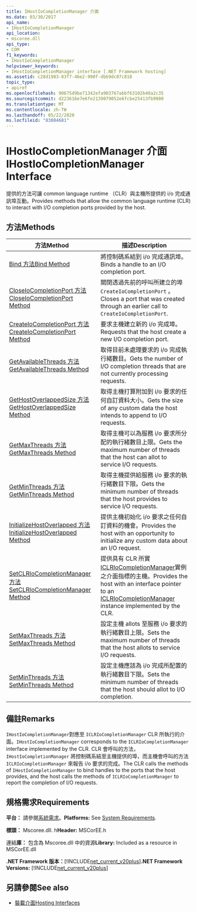 ```yaml
---
title: IHostIoCompletionManager 介面
ms.date: 03/30/2017
api_name:
- IHostIoCompletionManager
api_location:
- mscoree.dll
api_type:
- COM
f1_keywords:
- IHostIoCompletionManager
helpviewer_keywords:
- IHostIoCompletionManager interface [.NET Framework hosting]
ms.assetid: c28d1983-83f7-46e2-990f-dbb9dc07c818
topic_type:
- apiref
ms.openlocfilehash: 90675d9be71342efa903767abbf63102b40a2c35
ms.sourcegitcommit: d223616e7e6fe2139079052e6fcbe25413fb9900
ms.translationtype: MT
ms.contentlocale: zh-TW
ms.lasthandoff: 05/22/2020
ms.locfileid: "83804681"
---
```

# <a name="ihostiocompletionmanager-interface"></a><span data-ttu-id="6d2e5-102">IHostIoCompletionManager 介面</span><span class="sxs-lookup"><span data-stu-id="6d2e5-102">IHostIoCompletionManager Interface</span></span>
<span data-ttu-id="6d2e5-103">提供的方法可讓 common language runtime （CLR）與主機所提供的 i/o 完成通訊埠互動。</span><span class="sxs-lookup"><span data-stu-id="6d2e5-103">Provides methods that allow the common language runtime (CLR) to interact with I/O completion ports provided by the host.</span></span>  
  
## <a name="methods"></a><span data-ttu-id="6d2e5-104">方法</span><span class="sxs-lookup"><span data-stu-id="6d2e5-104">Methods</span></span>  
  
|<span data-ttu-id="6d2e5-105">方法</span><span class="sxs-lookup"><span data-stu-id="6d2e5-105">Method</span></span>|<span data-ttu-id="6d2e5-106">描述</span><span class="sxs-lookup"><span data-stu-id="6d2e5-106">Description</span></span>|  
|------------|-----------------|  
|[<span data-ttu-id="6d2e5-107">Bind 方法</span><span class="sxs-lookup"><span data-stu-id="6d2e5-107">Bind Method</span></span>](ihostiocompletionmanager-bind-method.md)|<span data-ttu-id="6d2e5-108">將控制碼系結到 i/o 完成通訊埠。</span><span class="sxs-lookup"><span data-stu-id="6d2e5-108">Binds a handle to an I/O completion port.</span></span>|  
|[<span data-ttu-id="6d2e5-109">CloseIoCompletionPort 方法</span><span class="sxs-lookup"><span data-stu-id="6d2e5-109">CloseIoCompletionPort Method</span></span>](ihostiocompletionmanager-closeiocompletionport-method.md)|<span data-ttu-id="6d2e5-110">關閉透過先前的呼叫所建立的埠 `CreateIoCompletionPort` 。</span><span class="sxs-lookup"><span data-stu-id="6d2e5-110">Closes a port that was created through an earlier call to `CreateIoCompletionPort`.</span></span>|  
|[<span data-ttu-id="6d2e5-111">CreateIoCompletionPort 方法</span><span class="sxs-lookup"><span data-stu-id="6d2e5-111">CreateIoCompletionPort Method</span></span>](ihostiocompletionmanager-createiocompletionport-method.md)|<span data-ttu-id="6d2e5-112">要求主機建立新的 i/o 完成埠。</span><span class="sxs-lookup"><span data-stu-id="6d2e5-112">Requests that the host create a new I/O completion port.</span></span>|  
|[<span data-ttu-id="6d2e5-113">GetAvailableThreads 方法</span><span class="sxs-lookup"><span data-stu-id="6d2e5-113">GetAvailableThreads Method</span></span>](ihostiocompletionmanager-getavailablethreads-method.md)|<span data-ttu-id="6d2e5-114">取得目前未處理要求的 i/o 完成執行緒數目。</span><span class="sxs-lookup"><span data-stu-id="6d2e5-114">Gets the number of I/O completion threads that are not currently processing requests.</span></span>|  
|[<span data-ttu-id="6d2e5-115">GetHostOverlappedSize 方法</span><span class="sxs-lookup"><span data-stu-id="6d2e5-115">GetHostOverlappedSize Method</span></span>](ihostiocompletionmanager-gethostoverlappedsize-method.md)|<span data-ttu-id="6d2e5-116">取得主機打算附加到 i/o 要求的任何自訂資料大小。</span><span class="sxs-lookup"><span data-stu-id="6d2e5-116">Gets the size of any custom data the host intends to append to I/O requests.</span></span>|  
|[<span data-ttu-id="6d2e5-117">GetMaxThreads 方法</span><span class="sxs-lookup"><span data-stu-id="6d2e5-117">GetMaxThreads Method</span></span>](ihostiocompletionmanager-getmaxthreads-method.md)|<span data-ttu-id="6d2e5-118">取得主機可以為服務 i/o 要求所分配的執行緒數目上限。</span><span class="sxs-lookup"><span data-stu-id="6d2e5-118">Gets the maximum number of threads that the host can allot to service I/O requests.</span></span>|  
|[<span data-ttu-id="6d2e5-119">GetMinThreads 方法</span><span class="sxs-lookup"><span data-stu-id="6d2e5-119">GetMinThreads Method</span></span>](ihostiocompletionmanager-getminthreads-method.md)|<span data-ttu-id="6d2e5-120">取得主機提供給服務 i/o 要求的執行緒數目下限。</span><span class="sxs-lookup"><span data-stu-id="6d2e5-120">Gets the minimum number of threads that the host provides to service I/O requests.</span></span>|  
|[<span data-ttu-id="6d2e5-121">InitializeHostOverlapped 方法</span><span class="sxs-lookup"><span data-stu-id="6d2e5-121">InitializeHostOverlapped Method</span></span>](ihostiocompletionmanager-initializehostoverlapped-method.md)|<span data-ttu-id="6d2e5-122">提供主機初始化 i/o 要求之任何自訂資料的機會。</span><span class="sxs-lookup"><span data-stu-id="6d2e5-122">Provides the host with an opportunity to initialize any custom data about an I/O request.</span></span>|  
|[<span data-ttu-id="6d2e5-123">SetCLRIoCompletionManager 方法</span><span class="sxs-lookup"><span data-stu-id="6d2e5-123">SetCLRIoCompletionManager Method</span></span>](../../../../docs/framework/unmanaged-api/hosting/ihostiocompletionmanager-setclriocompletionmanager-method.md)|<span data-ttu-id="6d2e5-124">提供具有 CLR 所實[ICLRIoCompletionManager](iclriocompletionmanager-interface.md)實例之介面指標的主機。</span><span class="sxs-lookup"><span data-stu-id="6d2e5-124">Provides the host with an interface pointer to an [ICLRIoCompletionManager](iclriocompletionmanager-interface.md) instance implemented by the CLR.</span></span>|  
|[<span data-ttu-id="6d2e5-125">SetMaxThreads 方法</span><span class="sxs-lookup"><span data-stu-id="6d2e5-125">SetMaxThreads Method</span></span>](ihostiocompletionmanager-setmaxthreads-method.md)|<span data-ttu-id="6d2e5-126">設定主機 allots 至服務 i/o 要求的執行緒數目上限。</span><span class="sxs-lookup"><span data-stu-id="6d2e5-126">Sets the maximum number of threads that the host allots to service I/O requests.</span></span>|  
|[<span data-ttu-id="6d2e5-127">SetMinThreads 方法</span><span class="sxs-lookup"><span data-stu-id="6d2e5-127">SetMinThreads Method</span></span>](ihostiocompletionmanager-setminthreads-method.md)|<span data-ttu-id="6d2e5-128">設定主機應該為 i/o 完成所配置的執行緒數目下限。</span><span class="sxs-lookup"><span data-stu-id="6d2e5-128">Sets the minimum number of threads that the host should allot to I/O completion.</span></span>|  
  
## <a name="remarks"></a><span data-ttu-id="6d2e5-129">備註</span><span class="sxs-lookup"><span data-stu-id="6d2e5-129">Remarks</span></span>  
 <span data-ttu-id="6d2e5-130">`IHostIoCompletionManager`對應至 `ICLRIoCompletionManager` CLR 所執行的介面。</span><span class="sxs-lookup"><span data-stu-id="6d2e5-130">`IHostIoCompletionManager` corresponds to the `ICLRIoCompletionManager` interface implemented by the CLR.</span></span> <span data-ttu-id="6d2e5-131">CLR 會呼叫的方法， `IHostIoCompletionManager` 將控制碼系結至主機提供的埠，而主機會呼叫的方法 `ICLRIoCompletionManager` 來報告 i/o 要求的完成。</span><span class="sxs-lookup"><span data-stu-id="6d2e5-131">The CLR calls the methods of `IHostIoCompletionManager` to bind handles to the ports that the host provides, and the host calls the methods of `ICLRIoCompletionManager` to report the completion of I/O requests.</span></span>  
  
## <a name="requirements"></a><span data-ttu-id="6d2e5-132">規格需求</span><span class="sxs-lookup"><span data-stu-id="6d2e5-132">Requirements</span></span>  
 <span data-ttu-id="6d2e5-133">**平台：** 請參閱[系統需求](../../get-started/system-requirements.md)。</span><span class="sxs-lookup"><span data-stu-id="6d2e5-133">**Platforms:** See [System Requirements](../../get-started/system-requirements.md).</span></span>  
  
 <span data-ttu-id="6d2e5-134">**標頭：** Mscoree.dll. h</span><span class="sxs-lookup"><span data-stu-id="6d2e5-134">**Header:** MSCorEE.h</span></span>  
  
 <span data-ttu-id="6d2e5-135">連結**庫：** 包含為 Mscoree.dll 中的資源</span><span class="sxs-lookup"><span data-stu-id="6d2e5-135">**Library:** Included as a resource in MSCorEE.dll</span></span>  
  
 <span data-ttu-id="6d2e5-136">**.NET Framework 版本：**[!INCLUDE[net_current_v20plus](../../../../includes/net-current-v20plus-md.md)]</span><span class="sxs-lookup"><span data-stu-id="6d2e5-136">**.NET Framework Versions:** [!INCLUDE[net_current_v20plus](../../../../includes/net-current-v20plus-md.md)]</span></span>  
  
## <a name="see-also"></a><span data-ttu-id="6d2e5-137">另請參閱</span><span class="sxs-lookup"><span data-stu-id="6d2e5-137">See also</span></span>

- [<span data-ttu-id="6d2e5-138">裝載介面</span><span class="sxs-lookup"><span data-stu-id="6d2e5-138">Hosting Interfaces</span></span>](hosting-interfaces.md)
